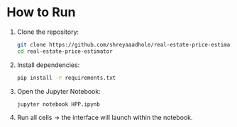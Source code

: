 # How to Run
1. Clone the repository:
   ```bash
   git clone https://github.com/shreyaaadhole/real-estate-price-estimator.git
   cd real-estate-price-estimator
   ```
2. Install dependencies:
   ```bash
   pip install -r requirements.txt
   ```
3. Open the Jupyter Notebook:
   ```bash
   jupyter notebook HPP.ipynb
   ```
4. Run all cells → the interface will launch within the notebook.
